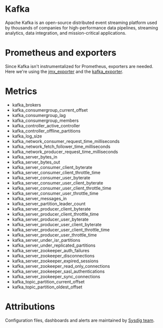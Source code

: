 # Kafka
Apache Kafka is an open-source distributed event streaming platform used by thousands of companies for high-performance data pipelines, streaming analytics, data integration, and mission-critical applications.

# Prometheus and exporters
Since Kafka isn't instrumentalized for Prometheus, exporters are needed. Here we're using the [jmx_exporter](https://github.com/prometheus/jmx_exporter) and the [kafka_exporter](https://github.com/danielqsj/kafka_exporter).

# Metrics

- kafka_brokers
- kafka_consumergroup_current_offset
- kafka_consumergroup_lag
- kafka_consumergroup_members
- kafka_controller_active_controller
- kafka_controller_offline_partitions
- kafka_log_size
- kafka_network_consumer_request_time_milliseconds
- kafka_network_fetch_follower_time_milliseconds
- kafka_network_producer_request_time_milliseconds
- kafka_server_bytes_in
- kafka_server_bytes_out
- kafka_server_consumer_client_byterate
- kafka_server_consumer_client_throttle_time
- kafka_server_consumer_user_byterate
- kafka_server_consumer_user_client_byterate
- kafka_server_consumer_user_client_throttle_time
- kafka_server_consumer_user_throttle_time
- kafka_server_messages_in
- kafka_server_partition_leader_count
- kafka_server_producer_client_byterate
- kafka_server_producer_client_throttle_time
- kafka_server_producer_user_byterate
- kafka_server_producer_user_client_byterate
- kafka_server_producer_user_client_throttle_time
- kafka_server_producer_user_throttle_time
- kafka_server_under_isr_partitions
- kafka_server_under_replicated_partitions
- kafka_server_zookeeper_auth_failures
- kafka_server_zookeeper_disconnections
- kafka_server_zookeeper_expired_sessions
- kafka_server_zookeeper_read_only_connections
- kafka_server_zookeeper_sasl_authentications
- kafka_server_zookeeper_sync_connections
- kafka_topic_partition_current_offset
- kafka_topic_partition_oldest_offset

# Attributions
Configuration files, dashboards and alerts are maintained by [Sysdig team](https://sysdig.com/).
